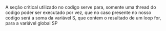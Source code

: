 A seção critical utilizado no codigo serve para, somente uma thread do codigo poder ser executado por vez,
que no caso presente no nosso codigo será a soma da variável S, que contem o resultado de um loop for, para a variável global SP